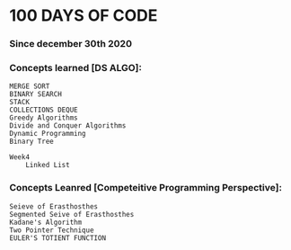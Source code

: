 # 100 DAYS OF CODE 
### Since december 30th 2020

### Concepts learned [DS ALGO]:
    MERGE SORT 
    BINARY SEARCH
    STACK
    COLLECTIONS DEQUE 
    Greedy Algorithms  
    Divide and Conquer Algorithms
    Dynamic Programming
    Binary Tree 

    Week4
        Linked List

### Concepts Leanred [Competeitive Programming Perspective]:
    Seieve of Erasthosthes
    Segmented Seive of Erasthosthes
    Kadane's Algorithm
    Two Pointer Technique
    EULER'S TOTIENT FUNCTION